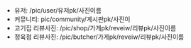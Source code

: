 <!-- TODO -->


- 유저:   /pic/user/유저pk/사진이름
- 커뮤니티: pic/community/게시판pk/사진이
- 고기집 리뷰사진: /pic/shop/가게pk/reveiw/리뷰pk/사진이름
- 정육점 리뷰사진: /pic/butcher/가게pk/reveiw/리뷰pk/사진이름